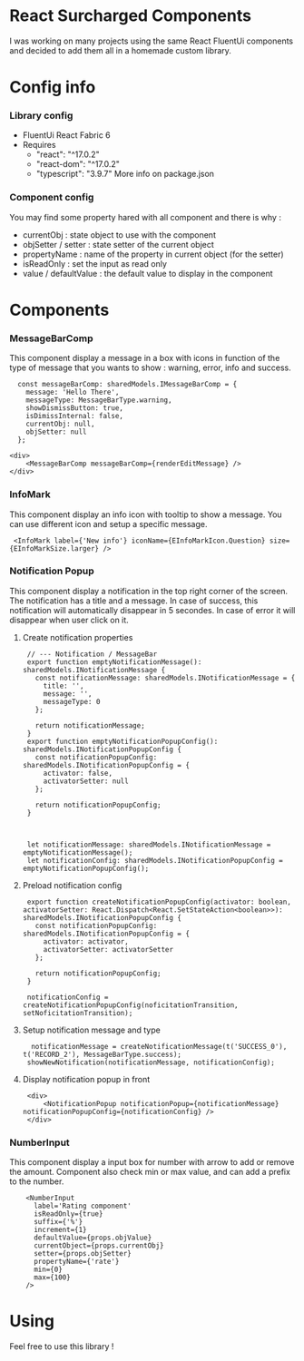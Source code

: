 # React Surcharged Components

I was working on many projects using the same React FluentUi components and decided to add them all in a homemade custom library. 


# Config info
### Library config
- FluentUi React Fabric 6
- Requires 
	-  "react": "^17.0.2"
	-  "react-dom": "^17.0.2"
	-  "typescript": "3.9.7"
More info on package.json

### Component config
You may find some property hared with all component and there is why :
- currentObj : state object to use with the component
- objSetter / setter : state setter of the current object
- propertyName : name of the property in current object (for the setter)
- isReadOnly : set the input as read only
- value / defaultValue : the default value to display in the component


# Components
### MessageBarComp
This component display a message in a box with icons in function of the type of message that you wants to show : warning, error, info and success.

      const messageBarComp: sharedModels.IMessageBarComp = {
        message: 'Hello There',
        messageType: MessageBarType.warning,
        showDismissButton: true,
        isDimissInternal: false,
        currentObj: null,
        objSetter: null
      };
    
    <div>
	    <MessageBarComp messageBarComp={renderEditMessage} />
    </div>


### InfoMark
This component display an info icon with tooltip to show a message. You can use different icon and setup a specific message.

     <InfoMark label={'New info'} iconName={EInfoMarkIcon.Question} size={EInfoMarkSize.larger} />


### Notification Popup
This component display a notification in the top right corner of the screen. The notification has a title and a message. In case of success, this notification will automatically disappear in 5 secondes. In case of error it will disappear when user click on it.

1. Create notification properties 

	    // --- Notification / MessageBar
		export function emptyNotificationMessage(): sharedModels.INotificationMessage {
		  const notificationMessage: sharedModels.INotificationMessage = {
		    title: '',
		    message: '',
		    messageType: 0
		  };

		  return notificationMessage;
		}
		export function emptyNotificationPopupConfig(): sharedModels.INotificationPopupConfig {
		  const notificationPopupConfig: sharedModels.INotificationPopupConfig = {
		    activator: false,
		    activatorSetter: null
		  };

		  return notificationPopupConfig;
		}



		let notificationMessage: sharedModels.INotificationMessage = emptyNotificationMessage();
		let notificationConfig: sharedModels.INotificationPopupConfig = emptyNotificationPopupConfig();

2. Preload notification config

		export function createNotificationPopupConfig(activator: boolean, activatorSetter: React.Dispatch<React.SetStateAction<boolean>>): sharedModels.INotificationPopupConfig {
		  const notificationPopupConfig: sharedModels.INotificationPopupConfig = {
		    activator: activator,
		    activatorSetter: activatorSetter
		  };

		  return notificationPopupConfig;
		}	    
		
		notificationConfig = createNotificationPopupConfig(noficitationTransition, setNoficitationTransition);

3. Setup notification message and type

	     notificationMessage = createNotificationMessage(t('SUCCESS_0'), t('RECORD_2'), MessageBarType.success);
		showNewNotification(notificationMessage, notificationConfig);

4. Display notification popup in front

        <div>
		    <NotificationPopup notificationPopup={notificationMessage} notificationPopupConfig={notificationConfig} />
	    </div>


### NumberInput
This component display a input box for number with arrow to add or remove the amount. Component also check min or max value, and can add a prefix to the number.

        <NumberInput
          label='Rating component'
          isReadOnly={true}
          suffix={'%'}
          increment={1}
          defaultValue={props.objValue}
          currentObject={props.currentObj}
          setter={props.objSetter}
          propertyName={'rate'}
          min={0}
          max={100}
        />



# Using
Feel free to use this library !
